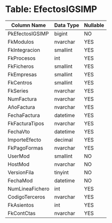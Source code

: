 # Table: EfectosIGSIMP

| Column Name | Data Type | Nullable |
|-------------|-----------|----------|
| PkEfectosIGSIMP | bigint | NO |
| FkModulos | nvarchar | YES |
| FkIntegracion | smallint | YES |
| FkProcesos | int | YES |
| FkFicheros | smallint | YES |
| FkEmpresas | smallint | YES |
| FkCentros | smallint | YES |
| FkSeries | nvarchar | YES |
| NumFactura | nvarchar | YES |
| AñoFactura | nvarchar | YES |
| FechaFactura | datetime | YES |
| FkFacturaTipos | nvarchar | YES |
| FechaVto | datetime | YES |
| ImporteEfecto | decimal | YES |
| FkPagoFormas | nvarchar | YES |
| UserMod | smallint | NO |
| HostMod | nvarchar | NO |
| VersionFila | tinyint | NO |
| FechaMod | datetime | NO |
| NumLineaFichero | int | YES |
| CodigoTerceros | nvarchar | YES |
| FkAsientos | int | YES |
| FkContCtas | nvarchar | YES |
